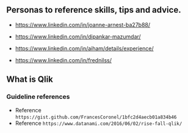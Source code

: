 

## Personas to reference skills, tips and advice.

- https://www.linkedin.com/in/joanne-arnest-ba27b88/

- https://www.linkedin.com/in/dipankar-mazumdar/

- https://www.linkedin.com/in/aiham/details/experience/

- https://www.linkedin.com/in/frednilss/

## What is Qlik 



### Guideline references

- Reference `https://gist.github.com/FrancesCoronel/1bfc2d4aecb01a834b46`
- Reference `https://www.datanami.com/2016/06/02/rise-fall-qlik/`
